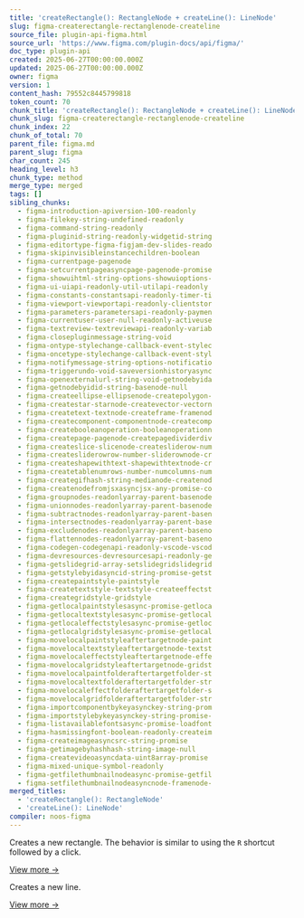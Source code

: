 ```yaml
---
title: 'createRectangle(): RectangleNode + createLine(): LineNode'
slug: figma-createrectangle-rectanglenode-createline
source_file: plugin-api-figma.html
source_url: 'https://www.figma.com/plugin-docs/api/figma/'
doc_type: plugin-api
created: 2025-06-27T00:00:00.000Z
updated: 2025-06-27T00:00:00.000Z
owner: figma
version: 1
content_hash: 79552c8445799818
token_count: 70
chunk_title: 'createRectangle(): RectangleNode + createLine(): LineNode'
chunk_slug: figma-createrectangle-rectanglenode-createline
chunk_index: 22
chunk_of_total: 70
parent_file: figma.md
parent_slug: figma
char_count: 245
heading_level: h3
chunk_type: method
merge_type: merged
tags: []
sibling_chunks:
  - figma-introduction-apiversion-100-readonly
  - figma-filekey-string-undefined-readonly
  - figma-command-string-readonly
  - figma-pluginid-string-readonly-widgetid-string
  - figma-editortype-figma-figjam-dev-slides-reado
  - figma-skipinvisibleinstancechildren-boolean
  - figma-currentpage-pagenode
  - figma-setcurrentpageasyncpage-pagenode-promise
  - figma-showuihtml-string-options-showuioptions-
  - figma-ui-uiapi-readonly-util-utilapi-readonly
  - figma-constants-constantsapi-readonly-timer-ti
  - figma-viewport-viewportapi-readonly-clientstor
  - figma-parameters-parametersapi-readonly-paymen
  - figma-currentuser-user-null-readonly-activeuse
  - figma-textreview-textreviewapi-readonly-variab
  - figma-closepluginmessage-string-void
  - figma-ontype-stylechange-callback-event-stylec
  - figma-oncetype-stylechange-callback-event-styl
  - figma-notifymessage-string-options-notificatio
  - figma-triggerundo-void-saveversionhistoryasync
  - figma-openexternalurl-string-void-getnodebyida
  - figma-getnodebyidid-string-basenode-null
  - figma-createellipse-ellipsenode-createpolygon-
  - figma-createstar-starnode-createvector-vectorn
  - figma-createtext-textnode-createframe-framenod
  - figma-createcomponent-componentnode-createcomp
  - figma-createbooleanoperation-booleanoperationn
  - figma-createpage-pagenode-createpagedividerdiv
  - figma-createslice-slicenode-createsliderow-num
  - figma-createsliderowrow-number-sliderownode-cr
  - figma-createshapewithtext-shapewithtextnode-cr
  - figma-createtablenumrows-number-numcolumns-num
  - figma-creategifhash-string-medianode-createnod
  - figma-createnodefromjsxasyncjsx-any-promise-co
  - figma-groupnodes-readonlyarray-parent-basenode
  - figma-unionnodes-readonlyarray-parent-basenode
  - figma-subtractnodes-readonlyarray-parent-basen
  - figma-intersectnodes-readonlyarray-parent-base
  - figma-excludenodes-readonlyarray-parent-baseno
  - figma-flattennodes-readonlyarray-parent-baseno
  - figma-codegen-codegenapi-readonly-vscode-vscod
  - figma-devresources-devresourcesapi-readonly-ge
  - figma-getslidegrid-array-setslidegridslidegrid
  - figma-getstylebyidasyncid-string-promise-getst
  - figma-createpaintstyle-paintstyle
  - figma-createtextstyle-textstyle-createeffectst
  - figma-creategridstyle-gridstyle
  - figma-getlocalpaintstylesasync-promise-getloca
  - figma-getlocaltextstylesasync-promise-getlocal
  - figma-getlocaleffectstylesasync-promise-getloc
  - figma-getlocalgridstylesasync-promise-getlocal
  - figma-movelocalpaintstyleaftertargetnode-paint
  - figma-movelocaltextstyleaftertargetnode-textst
  - figma-movelocaleffectstyleaftertargetnode-effe
  - figma-movelocalgridstyleaftertargetnode-gridst
  - figma-movelocalpaintfolderaftertargetfolder-st
  - figma-movelocaltextfolderaftertargetfolder-str
  - figma-movelocaleffectfolderaftertargetfolder-s
  - figma-movelocalgridfolderaftertargetfolder-str
  - figma-importcomponentbykeyasynckey-string-prom
  - figma-importstylebykeyasynckey-string-promise-
  - figma-listavailablefontsasync-promise-loadfont
  - figma-hasmissingfont-boolean-readonly-createim
  - figma-createimageasyncsrc-string-promise
  - figma-getimagebyhashhash-string-image-null
  - figma-createvideoasyncdata-uint8array-promise
  - figma-mixed-unique-symbol-readonly
  - figma-getfilethumbnailnodeasync-promise-getfil
  - figma-setfilethumbnailnodeasyncnode-framenode-
merged_titles:
  - 'createRectangle(): RectangleNode'
  - 'createLine(): LineNode'
compiler: noos-figma
---
```


Creates a new rectangle. The behavior is similar to using the `R` shortcut followed by a click.

[View more →](/plugin-docs/api/properties/figma-createrectangle/)

Creates a new line.

[View more →](/plugin-docs/api/properties/figma-createline/)
